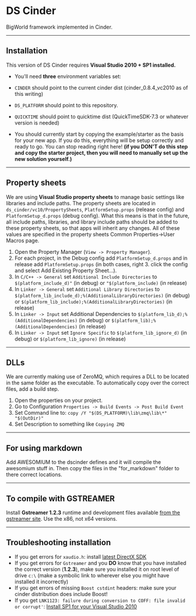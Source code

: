 DS Cinder
=========
BigWorld framework implemented in Cinder.

----------

Installation
------------
This version of DS Cinder requires **Visual Studio 2010 + SP1 installed.**

 -  You'll need **three** environment variables set:
   - `CINDER` should point to the current cinder dist (cinder_0.8.4_vc2010
   as of this writing)
   - `DS_PLATFORM` should point to this repository.
   - `QUICKTIME` should point to quicktime dist (QuickTimeSDK-7.3 or
   whatever version is needed)

 -  You should currently start by copying the example/starter as the basis for your new app.  If you do this, everything will be setup correctly and ready to go.  You can stop reading right here! **(if you DON'T do this step and copy the starter project, then you will need to manually set up the new solution yourself.)**


----------

 
Property sheets
---------------

We are using **Visual Studio property sheets** to manage basic settings like libraries and include paths. The property sheets are located in `ds_cinder/vc10/PropertySheets`, `PlatformSetup.props` (release config) and `PlatformSetup_d.props` (debug config).  What this means is that in the future, all include paths, libraries, and library include paths should be added to these property sheets, so that apps will inherit any changes.  All of these values are specified in the property sheets Common Properties->User Macros page.

 1. Open the Property Manager (`View -> Property Manager`).
 2. For each project, in the Debug config add `PlatformSetup_d.props` and in release add `PlatformSetup.props` (in both cases, right  3. click the config and select Add Existing Property Sheet...).
 4. In `C/C++ -> General` set `Additional Include Directories` to `$(platform_include_d)"` (in debug) or `"$(platform_include)` (in release)
 5. In `Linker -> General` set `Additional Library Directories` to `$(platform_lib_include_d);%(AdditionalLibraryDirectories)` (in debug) or `$(platform_lib_include);%(AdditionalLibraryDirectories)` (in release)
 6. In `Linker -> Input` set Additional Dependencies to `$(platform_lib_d);%(AdditionalDependencies)` (in debug) or `$(platform_lib);%(AdditionalDependencies)` (in release)
 7. In `Linker -> Input` set `Ignore Specific` to `$(platform_lib_ignore_d)` (in debug) or `$(platform_lib_ignore)` (in release)


----------

DLLs
----

We are currently making use of ZeroMQ, which requires a DLL to be located in the same folder as the executable.  To automatically copy over the correct files, add a build step.

 1. Open the properties on your project.
 2. Go to Configuration `Properties -> Build Events -> Post Build Event`
 3. Set Command line to: `copy /Y "$(DS_PLATFORM)\lib\zmq\lib\*" "$(OutDir)"`
 4. Set Description to something like `Copying ZMQ`


----------


For using markdown
------------------

Add AWESOMIUM to the dscinder defines and it will compile the awesomium stuff in. Then copy the files in the "for_markdown" folder to there correct locations.


----------


To compile with GSTREAMER
-------------------------

Install **Gstreamer 1.2.3** runtime and development files available [from the gstreamer site][1]. Use the x86, not x64 versions.


----------


Troubleshooting installation
--------------------------------

 - If you get errors for `xaudio.h`: install [latest DirectX SDK][2]
 - If you get errors for `Gstreamer` and you **DO** know that you have installed the correct version (**1.2.3**), make sure you installed it on root level of drive `c:\` (make a symbolic link to wherever else you might have installed it incorrectly)
 - If you get errors of missing `Boost cstdint` headers: make sure your cinder distribution does include Boost!
 - If you get `LNK1123: failure during conversion to COFF: file invalid or corrupt'`: [Install SP1 for your Visual Studio 2010][3]


  [1]: http://gstreamer.freedesktop.org/data/pkg/windows/
  [2]: http://lmgtfy.com/?q=directx%20sdk%20download
  [3]: http://stackoverflow.com/a/10890428/1055628